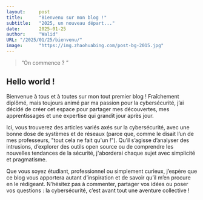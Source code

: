 ```yaml
---
layout:     post 
title:      "Bienvenu sur mon blog !"
subtitle:   "2025, un nouveau départ..."
date:       2025-01-25
author:     "Walid"
URL: "/2025/01/25/bienvenu/"
image:      "https://img.zhaohuabing.com/post-bg-2015.jpg"
---
```


> “On commence ? ”


## Hello world ! 

Bienvenue à tous et à toutes sur mon tout premier blog ! Fraîchement diplômé, mais toujours animé par ma passion pour la cybersécurité, j’ai décidé de créer cet espace pour partager mes découvertes, mes apprentissages et une expertise qui grandit jour après jour.

Ici, vous trouverez des articles variés axés sur la cybersécurité, avec une bonne dose de systèmes et de réseaux (parce que, comme le disait l’un de mes professeurs, "tout cela ne fait qu'un !"). Qu’il s’agisse d’analyser des intrusions, d’explorer des outils open source ou de comprendre les nouvelles tendances de la sécurité, j'aborderai chaque sujet avec simplicité et pragmatisme.

Que vous soyez étudiant, professionnel ou simplement curieux, j’espère que ce blog vous apportera autant d’inspiration et de savoir qu’il m’en procure en le rédigeant. N’hésitez pas à commenter, partager vos idées ou poser vos questions : la cybersécurité, c’est avant tout une aventure collective !
